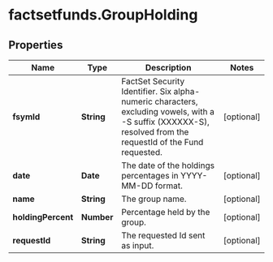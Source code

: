 # factsetfunds.GroupHolding

## Properties

Name | Type | Description | Notes
------------ | ------------- | ------------- | -------------
**fsymId** | **String** | FactSet Security Identifier. Six alpha-numeric characters, excluding vowels, with a -S suffix (XXXXXX-S), resolved from the requestId of the Fund requested. | [optional] 
**date** | **Date** | The date of the holdings percentages in YYYY-MM-DD format. | [optional] 
**name** | **String** | The group name. | [optional] 
**holdingPercent** | **Number** | Percentage held by the group. | [optional] 
**requestId** | **String** | The requested Id sent as input. | [optional] 


